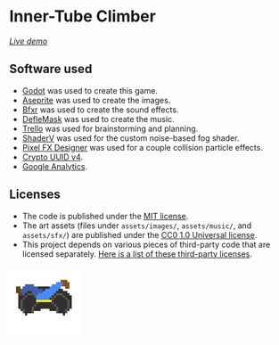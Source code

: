 # Inner-Tube Climber

_[Live demo](https://snoringcatgames.github.io/inner-tube-climber/dist/web/index.html)_

## Software used

-   [Godot](https://godotengine.org/) was used to create this game.
-   [Aseprite](https://www.aseprite.org/) was used to create the images.
-   [Bfxr](https://www.bfxr.net/) was used to create the sound effects.
-   [DefleMask](https://deflemask.com/) was used to create the music.
-   [Trello](https://trello.com/b/GvuTgtRC/ludum-dare-47) was used for brainstorming and planning.
-   [ShaderV](https://github.com/arkology/ShaderV) was used for the custom noise-based fog shader.
-   [Pixel FX Designer](https://codemanu.itch.io/particle-fx-designer) was used for a couple collision particle effects.
-   [Crypto UUID v4](https://github.com/Yukitty/godot-addon-crypto_uuid_v4).
-   [Google Analytics](https://analytics.google.com).

## Licenses

-   The code is published under the [MIT license](LICENSE).
-   The art assets (files under `assets/images/`, `assets/music/`, and `assets/sfx/`) are published under the [CC0 1.0 Universal license](https://creativecommons.org/publicdomain/zero/1.0/deed.en).
-   This project depends on various pieces of third-party code that are licensed separately. [Here is a list of these third-party licenses](./docs/third-party-licenses.txt).

![An animated image of the inner-tuber character stuck in the snow](design/tuber-stuck-tweak-large.gif)
